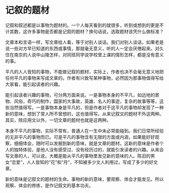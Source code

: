 # 记叙的题材

记叙和叙述都是以事物为题材的。一个人每天看到的就很多，听到或想到的更是不计其数，这许多事物是否都是记叙的题材？换句话说，选取题材该凭什么做标准？

文章本和言语一样，写文章给人看，等于对别人谈话。我们对别人谈话，如果老是说一些对方早已知道的东西或事情，那就毫无意义，听的人一定会厌倦起来。对久住在南京的人说中山陵怎样，对同班同学说学校里上课的情形怎样，都是没有意义的事。

平凡的人人皆知的事物，不能做记叙的题材，实际上，作者也决不会毫无意义地把任何平凡的事物来写成文章的。作者有兴致写某种事物，必然因为那事物值得写给大家看，能引起读者的兴趣。

能引起读者兴趣的事物，可分两方面来说。一是事物本身的不平凡，如远地的景物、风俗，奇巧的制作，国家的大事故，英雄、名人的事迹，复杂的故事等等，这些当然值得写。一是事物本身是平凡的，但是作者对于这平凡的事物却发现了一种新的意味，想到了常人所不曾想的，这也值得写。从来记叙文的题材不外这两种。其实，除应用文以外，一切文章的题材也就是这两种。

本身不平凡的事物，实际不常有，普通人在一生中未必常能碰到。我们日常所经验的无非平凡的事物而已。可是平凡的事物含有无限的方面或内涵，如果能好好观察，细细体会，随时可以发掘到新的意味，就是文章的题材。这新的意味是作者个人的独特体验，是他人没有感受过、没有经历过的，就能引发读者的兴趣。从来会写文章的人，可以说，大概是能从平凡的事物里发见新的意味的人。陈旧的男女“恋爱”，人人皆知的“花”和“月”，不知被多少文人利用过，写成了多少的好文章。

新的意味是记叙文的题材的生命。事物的新的意味，要观察、体会才能发见。所以观察、体会的修练，是作记叙文的基本功夫。